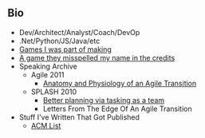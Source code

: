 ## Bio
* Dev/Architect/Analyst/Coach/DevOp  
* .Net/Python/JS/Java/etc  
* [Games I was part of making](https://goo.gl/IJlAUm)  
* [A game they misspelled my name in the credits](https://goo.gl/rS1szx)  
* Speaking Archive
    * Agile 2011
        * [Anatomy and Physiology of an Agile Transition](https://goo.gl/NdnFy0)
    * SPLASH 2010
        * [Better planning via tasking as a team](https://goo.gl/lSTKdJ) 
        * Letters From The Edge Of An Agile Transition
* Stuff I've Written That Got Published
    * [ACM List](https://goo.gl/y3kYxt)